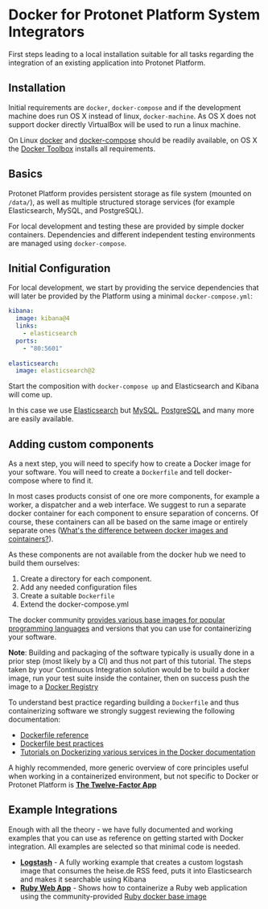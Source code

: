 # Docker for Protonet Platform System Integrators

First steps leading to a local installation suitable for all tasks regarding the integration of an existing application into Protonet Platform.

## Installation

Initial requirements are  `docker`, `docker-compose` and if the development machine does run OS X instead of linux, `docker-machine`. As OS X does not support docker directly VirtualBox will be used to run a linux machine.

On Linux [docker](https://docs.docker.com/linux/step_one/) and [docker-compose](https://docs.docker.com/engine/installation/ubuntulinux/) should be readily available, on OS X the [Docker Toolbox](https://www.docker.com/docker-toolbox) installs all requirements.

## Basics

Protonet Platform provides persistent storage as file system (mounted on `/data/`), as well as multiple structured storage services (for example Elasticsearch, MySQL, and PostgreSQL).

For local development and testing these are provided by simple docker containers. Dependencies and different independent testing environments are managed using `docker-compose`.

## Initial Configuration

For local development, we start by providing the service dependencies that will later be provided by the Platform using a minimal `docker-compose.yml`:

```yaml
kibana:
  image: kibana@4
  links:
    - elasticsearch
  ports:
    - "80:5601"
  
elasticsearch:
  image: elasticsearch@2
```

Start the composition with `docker-compose up` and Elasticsearch and Kibana will come up.

In this case we use [Elasticsearch](https://hub.docker.com/_/elasticsearch/) but [MySQL](https://hub.docker.com/_/mysql/), [PostgreSQL](https://hub.docker.com/_/postgres/) and many more are easily available.

## Adding custom components

As a next step, you will need to specify how to create a Docker image for your software. You will need to create a `Dockerfile` and tell docker-compose where to find it.

In most cases products consist of one ore more components, for example a worker, a dispatcher and a web interface. We suggest to run a separate docker container for each component to ensure separation of concerns. Of course, these containers can all be based on the same image or entirely separate ones ([What's the difference between docker images and cointainers?](http://stackoverflow.com/questions/21498832/in-docker-whats-the-difference-between-a-container-and-an-image)).

As these components are not available from the docker hub we need to build them ourselves:

  1. Create a directory for each component.
  2. Add any needed configuration files
  3. Create a suitable `Dockerfile`
  4. Extend the docker-compose.yml

The docker community [provides various base images for popular programming languages](https://blog.docker.com/2014/09/docker-hub-official-repos-announcing-language-stacks/) and versions that you can use for containerizing your software.

**Note**: Building and packaging of the software typically is usually done in a prior step (most likely by a CI) and thus not part of this tutorial. The steps taken by your Continuous Integration solution would be to build a docker image, run your test suite inside the container, then on success push the image to a [Docker Registry](https://docs.docker.com/registry/)

To understand best practice regarding building a `Dockerfile` and thus containerizing software we strongly suggest reviewing the following documentation:

  * [Dockerfile reference](https://docs.docker.com/engine/reference/builder/)
  * [Dockerfile best practices](https://docs.docker.com/engine/articles/dockerfile_best-practices/)
  * [Tutorials on Dockerizing various services in the Docker documentation](https://docs.docker.com/engine/examples/)

A highly recommended, more generic overview of core principles useful when working in a containerized environment, but not specific to Docker or Protonet Platform is **[The Twelve-Factor App](http://12factor.net/)**

## Example Integrations

Enough with all the theory - we have fully documented and working examples that you can use as reference on getting started with Docker integration. All examples are selected so that minimal code is needed.

  * **[Logstash](example-logstash/)** - A fully working example that creates a custom logstash image that consumes the heise.de RSS feed, puts it into Elasticsearch and makes it searchable using Kibana
  * **[Ruby Web App](example-ruby-webapp/)** - Shows how to containerize a Ruby web application using the community-provided [Ruby docker base image](https://hub.docker.com/_/ruby/)
